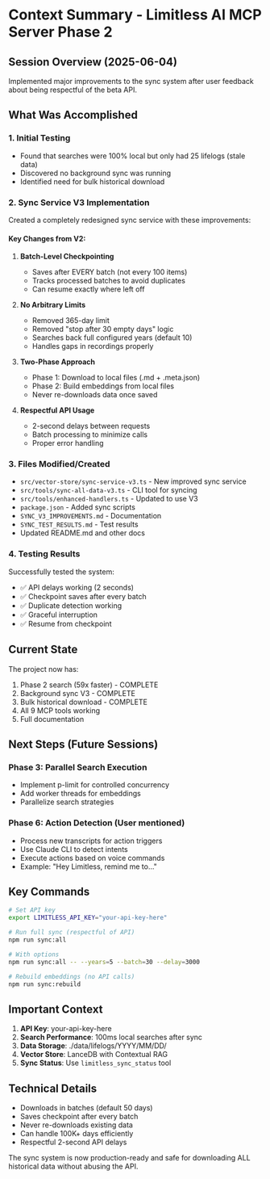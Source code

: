 # Context Summary - Limitless AI MCP Server Phase 2

## Session Overview (2025-06-04)

Implemented major improvements to the sync system after user feedback about being respectful of the beta API.

## What Was Accomplished

### 1. Initial Testing

- Found that searches were 100% local but only had 25 lifelogs (stale data)
- Discovered no background sync was running
- Identified need for bulk historical download

### 2. Sync Service V3 Implementation

Created a completely redesigned sync service with these improvements:

#### Key Changes from V2:

1. **Batch-Level Checkpointing**

   - Saves after EVERY batch (not every 100 items)
   - Tracks processed batches to avoid duplicates
   - Can resume exactly where left off

2. **No Arbitrary Limits**

   - Removed 365-day limit
   - Removed "stop after 30 empty days" logic
   - Searches back full configured years (default 10)
   - Handles gaps in recordings properly

3. **Two-Phase Approach**

   - Phase 1: Download to local files (.md + .meta.json)
   - Phase 2: Build embeddings from local files
   - Never re-downloads data once saved

4. **Respectful API Usage**
   - 2-second delays between requests
   - Batch processing to minimize calls
   - Proper error handling

### 3. Files Modified/Created

- `src/vector-store/sync-service-v3.ts` - New improved sync service
- `src/tools/sync-all-data-v3.ts` - CLI tool for syncing
- `src/tools/enhanced-handlers.ts` - Updated to use V3
- `package.json` - Added sync scripts
- `SYNC_V3_IMPROVEMENTS.md` - Documentation
- `SYNC_TEST_RESULTS.md` - Test results
- Updated README.md and other docs

### 4. Testing Results

Successfully tested the system:

- ✅ API delays working (2 seconds)
- ✅ Checkpoint saves after every batch
- ✅ Duplicate detection working
- ✅ Graceful interruption
- ✅ Resume from checkpoint

## Current State

The project now has:

1. Phase 2 search (59x faster) - COMPLETE
2. Background sync V3 - COMPLETE
3. Bulk historical download - COMPLETE
4. All 9 MCP tools working
5. Full documentation

## Next Steps (Future Sessions)

### Phase 3: Parallel Search Execution

- Implement p-limit for controlled concurrency
- Add worker threads for embeddings
- Parallelize search strategies

### Phase 6: Action Detection (User mentioned)

- Process new transcripts for action triggers
- Use Claude CLI to detect intents
- Execute actions based on voice commands
- Example: "Hey Limitless, remind me to..."

## Key Commands

```bash
# Set API key
export LIMITLESS_API_KEY="your-api-key-here"

# Run full sync (respectful of API)
npm run sync:all

# With options
npm run sync:all -- --years=5 --batch=30 --delay=3000

# Rebuild embeddings (no API calls)
npm run sync:rebuild
```

## Important Context

1. **API Key**: your-api-key-here
2. **Search Performance**: 100ms local searches after sync
3. **Data Storage**: ./data/lifelogs/YYYY/MM/DD/
4. **Vector Store**: LanceDB with Contextual RAG
5. **Sync Status**: Use `limitless_sync_status` tool

## Technical Details

- Downloads in batches (default 50 days)
- Saves checkpoint after every batch
- Never re-downloads existing data
- Can handle 100K+ days efficiently
- Respectful 2-second API delays

The sync system is now production-ready and safe for downloading ALL historical data without abusing the API.
